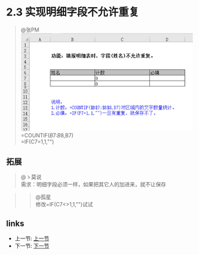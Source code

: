 # 2.3 实现明细字段不允许重复

> @张PM  
>![](/images/2.3.1.jpg)  
>=COUNTIF($B$7:$B$8,B7)  
>=IF(C7=1,1,"")
 
## 拓展
> @ゝ莫说  
需求：明细字段必须一样，如果把其它人的加进来，就不让保存

>> @孤星  
修改=IF(C7<>1,1,"")试试

## links
  * 上一节: [上一节](<02.2.md>)
  * 下一节: [下一节](<02.4.md>)
